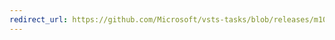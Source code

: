 ```yaml
---
redirect_url: https://github.com/Microsoft/vsts-tasks/blob/releases/m109/Tasks/VsTest/README.md
---
```


